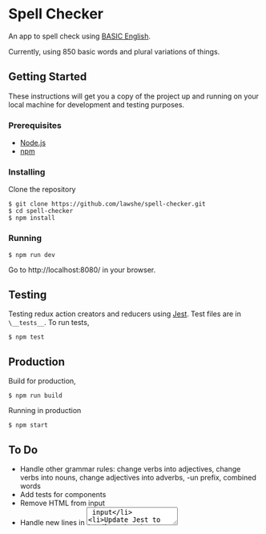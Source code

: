 # Spell Checker
An app to spell check using [BASIC English](http://ogden.basic-english.org/basiceng.html).

Currently, using 850 basic words and plural variations of things.

## Getting Started
These instructions will get you a copy of the project up and running on your local machine for development and testing purposes.

### Prerequisites
- [Node.js](https://nodejs.org/en/)
- [npm](https://www.npmjs.com/)

### Installing
Clone the repository
```
$ git clone https://github.com/lawshe/spell-checker.git
$ cd spell-checker
$ npm install
```

### Running
```
$ npm run dev
```
Go to http://localhost:8080/ in your browser.

## Testing
Testing redux action creators and reducers using [Jest](https://facebook.github.io/jest/). Test files are in `\__tests__`. To run tests,
```
$ npm test
```

## Production
Build for production,
```
$ npm run build
```
Running in production
```
$ npm start
```

## To Do
- Handle other grammar rules: change verbs into adjectives, change verbs into nouns, change adjectives into adverbs, -un prefix, combined words
- Add tests for components
- Remove HTML from input
- Handle new lines in <textarea> input
- Update Jest to handle Webpack alias
- Add clear button
- Add hover to `.brand-logo`
- Add message explaining that highlighted words in "Spell Checked" were not found in Basic English

## Possible Updates
- Consolidate text input/output into 1 view, perhaps using a WYSIWYG
- Add word suggestions
